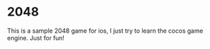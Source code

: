 # 2048

This is a sample 2048 game for ios, I just try to learn the cocos game engine.
Just for fun!
